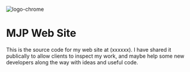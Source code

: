 
![logo-chrome](https://github.com/MatthewPageUK/mjp-web/assets/46349796/2aeedb5a-22a7-4c68-9ceb-68b5fde0df0d)

# MJP Web Site

This is the source code for my web site at (xxxxxx). I have shared it publically to allow clients to inspect my work, and maybe help some new developers along the way with ideas and useful code.


